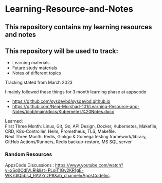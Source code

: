 # Learning-Resource-and-Notes
## This repository contains my learning resources and notes

## This repository will be used to track: 
- Learning materials 
- Future study materials 
- Notes of different topics 


Tracking stated from March 2023

I mainly followed these things for 3 month learning phase at appscode
- https://github.com/sysdevbd/sysdevbd.github.io
- https://github.com/Neaj-Morshad-101/Learning-Resource-and-Notes/blob/main/docs/Kubernetes%20Notes.docx

Learned:  
First Three Month: Linux, Git, Go, API Design, Docker, Kubernetes, Makefile,  CRD, K8s-Controller, Helm, Prometheus, TLS, Makefile.  
Next Three Month: Redis, Ginkgo & Gomega testing framework/library, GitHub Actions/Runners, Redis backup-restore, MS SQL server   



### Random Resources
AppsCode Discussions : https://www.youtube.com/watch?v=xSq0OdlVLRI&list=PLoiT1Gv2KR1gE-WK7dIQ5bsJ_RAVZnzP8&ab_channel=AppsCodeInc.

